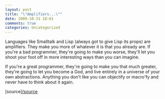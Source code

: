 ```yaml
---
layout: post
title: "\"Amplifiers...\""
date: 2009-10-31 18:01
comments: true
categories: Uncategorized
---
```

Languages like Smalltalk and Lisp (always got to give Lisp its props) are amplifiers. They make you more of whatever it is that you already are. If you're a bad programmer, they're going to make you worse, they'll let you shoot your foot off in more interesting ways than you can imagine.

If you're a great programmer, they're going to make you that much greater, they're going to let you become a God, and live entirely in a universe of your own abstractions. Anything you don't like you can objectify or macro'fy and never have to think about it again.

[source][/source](http://onsmalltalk.com/programming/smalltalk/languages-of-the-gods/)

<div class="zemanta-pixie" style="margin-top:10px;height:15px;"><img class="zemanta-pixie-img" alt="" src="http://img.zemanta.com/pixy.gif?x-id=facab923-8f93-4402-badc-f9dd42fa0d5a" style="border:none;float:right;" /><span class="zem-script more-related pretty-attribution"></span></div>
